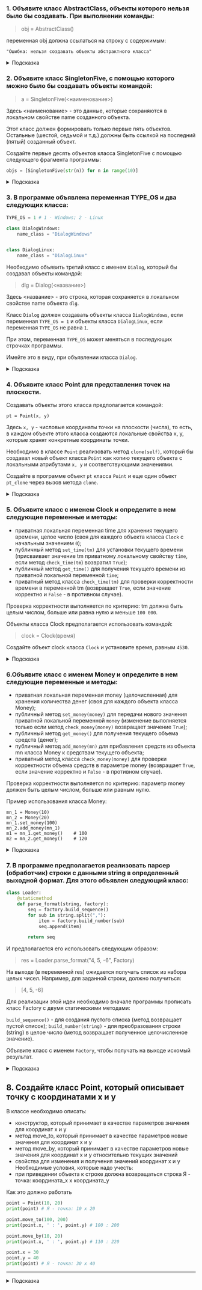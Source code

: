 ### 1. Объявите класс AbstractClass, объекты которого нельзя было бы создавать. При выполнении команды:

> obj = AbstractClass()

переменная obj должна ссылаться на строку с содержимым:

`"Ошибка: нельзя создавать объекты абстрактного класса"`

<details>
<summary>Подсказка</summary>

```python
class AbstractClass:

    def __new__(cls, *args, **kwargs):
        return  "Ошибка: нельзя создавать объекты абстрактного класса"
       

obj = AbstractClass()

```
</details>

### 2. Объявите класс SingletonFive, с помощью которого можно было бы создавать объекты командой:

> a = SingletonFive(<наименование>)

Здесь <наименование> - это данные, которые сохраняются в локальном свойстве name созданного объекта.

Этот класс должен формировать только первые пять объектов. Остальные (шестой, седьмой и т.д.) должны быть ссылкой на последний (пятый) созданный объект.

Создайте первые десять объектов класса SingletonFive с помощью следующего фрагмента программы:

```python
objs = [SingletonFive(str(n)) for n in range(10)]
```

<details>
<summary>Подсказка</summary>

```python
class SingletonFive:
    __instance = None
    count = 0


    def __new__(cls, *args, **kwargs):
        if cls.count < 5:            
            cls.count += 1
            #cls.__init__
            cls.__instance = super().__new__(cls)
            cls.obj = cls.__instance         
            return  cls.__instance
        else:
            cls.__instance = cls.obj
            #print (cls.count, cls)  
            return  cls.obj 
            
    def __init__(self, name):   
            self.name = name
            #print (self.count, self.name)
            

objs = [SingletonFive(str(n)) for n in range(10)]

# или
class SingletonFive:
    __instances = []
    def __new__(cls, *args, **kwargs):
        if len(cls.__instances) < 5:
            cls.__instances.append(super().__new__(cls))
        return cls.__instances[-1]
    def __init__(self, name):
        self.name = name
objs = [SingletonFive(str(n)) for n in range(10)] 

```

</details>

### 3. В программе объявлена переменная TYPE_OS и два следующих класса:

```python
TYPE_OS = 1 # 1 - Windows; 2 - Linux

class DialogWindows:
    name_class = "DialogWindows"


class DialogLinux:
    name_class = "DialogLinux"

```
Необходимо объявить третий класс с именем `Dialog`, который бы создавал объекты командой:

> dlg = Dialog(<название>)

Здесь <название> - это строка, которая сохраняется в локальном свойстве name объекта `dlg`.

Класс `Dialog` должен создавать объекты класса `DialogWindows`, если переменная `TYPE_OS = 1` и объекты класса `DialogLinux`, если переменная `TYPE_OS` не равна `1`. 

При этом, переменная `TYPE_OS` может меняться в последующих строчках программы. 

Имейте это в виду, при объявлении класса `Dialog`.

<details>
<summary>Подсказка</summary>

```python
TYPE_OS = 1 # 1 - Windows; 2 - Linux

class DialogWindows:
    name_class = "DialogWindows"


class DialogLinux:
    name_class = "DialogLinux"

class Dialog:
     def __new__(cls, *args, **kwargs):
        if TYPE_OS == 1:           
            cls.obj = DialogWindows()
            setattr(cls.obj, 'name', args[0])            
        else:          
            cls.obj = DialogLinux()
            setattr(cls.obj, 'name', args[0]) 
        return cls.obj
    
     def __init__(self, name):        
        self.name = name
        print (self.name)
## или 
class Point:
    
    def __init__(self, x, y):
        self.x = x
        self.y = y
        
        
    def clone(self):
        return Point(self.x, self.y)
    
pt = Point(10, 15)
pt_clone = pt.clone()
```
</details>

### 4. Объявите класс Point для представления точек на плоскости. 

Создавать объекты этого класса предполагается командой:
```
pt = Point(x, y)
```
Здесь `x, y` - числовые координаты точки на плоскости (числа), то есть, в каждом объекте этого класса создаются локальные свойства x, y, которые хранят конкретные координаты точки.

Необходимо в классе `Point` реализовать метод `clone(self)`, который бы создавал новый объект класса `Point` как копию текущего объекта с локальными атрибутами `x, y` и соответствующими значениями.

Создайте в программе объект `pt` класса `Point` и еще один объект `pt_clone` через вызов метода `clone`.


<details>
<summary>Подсказка</summary>

```python

class Point:  
    def __new__(cls, *args, **kwargs):      
        return super().__new__(cls)

    def __init__(self, x, y):
        self.x = x
        self.y = y

    def clone(self):        
        P = Point(self.x, self.y)
        return P
        #print (self.__dict__)


pt = Point(10,20)
pt_clone = Point.clone(pt)

## или 
class Point:
    
    def __init__(self, x, y):
        self.x = x
        self.y = y
        
        
    def clone(self):
        return Point(self.x, self.y)
    
pt = Point(10, 15)
pt_clone = pt.clone()
```
</details>


### 5. Объявите класс с именем Clock и определите в нем следующие переменные и методы:

- приватная локальная переменная time для хранения текущего времени, целое число (своя для каждого объекта класса `Clock` с начальным значением `0`);
- публичный метод `set_time(tm)` для установки текущего времени (присваивает значение tm приватному локальному свойству `time`, если метод `check_time(tm`) возвратил `True`);
- публичный метод `get_time()` для получения текущего времени из приватной локальной переменной `time`;
- приватный метод класса `check_time(tm)` для проверки корректности времени в переменной tm (возвращает `True`, если значение корректно и `False` - в противном случае).

Проверка корректности выполняется по критерию: tm должна быть целым числом, больше или равна нулю и меньше `100 000`.

Объекты класса Clock предполагается использовать командой:

> clock = Clock(время)

Создайте объект clock класса `Clock` и установите время, равным `4530`.

<details>
<summary>Подсказка</summary>

```python
class Clock:
    MIN_TIME = 0
    MAX_TIME = 100_000

    def __init__(self, tm):
        self.__time = tm

    def set_time(self, tm):
        if self.__check_time(tm):
            self.__time = tm

    def get_time(self):
        return self.__time

    def __check_time(self, tm):
        if type(tm) is int and self.MIN_TIME <= tm < self.MAX_TIME:
            return True
        else:
            return False


clock = Clock(4530)
clock.MAX_TIME = 20_000
clock.set_time(30_000)

print(clock.get_time())
```
</details>


### 6.Объявите класс с именем Money и определите в нем следующие переменные и методы:

- приватная локальная переменная money (целочисленная) для хранения количества денег (своя для каждого объекта класса Money);
- публичный метод `set_money(money)` для передачи нового значения приватной локальной переменной `money` (изменение выполняется только если метод `check_money(money)` возвращает значение `True`);
- публичный метод `get_money()` для получения текущего объема средств (денег);
- публичный метод `add_money(mn)` для прибавления средств из объекта mn класса Money к средствам текущего объекта;
- приватный метод класса `check_money(money)` для проверки корректности объема средств в параметре money (возвращает `True`, если значение корректно и `False` - в противном случае).

Проверка корректности выполняется по критерию: параметр money должен быть целым числом, больше или равным нулю.

Пример использования класса Money:
```
mn_1 = Money(10)
mn_2 = Money(20)
mn_1.set_money(100)
mn_2.add_money(mn_1)
m1 = mn_1.get_money()    # 100
m2 = mn_2.get_money()    # 120
```

<details>
<summary>Подсказка</summary>

```python
class Money:

    __money: int

    def __init__(self, money):
        self.__money = money

    def set_money(self, money):
        if self.__check_money(money):
            self.__money = money

    def get_money(self):
        return self.__money

    def add_money(self, mn):         
        self.__money += mn.get_money()

    @classmethod
    def __check_money(cls, money):
        return type(money) in (int,int) and money >= 0
```
</details>


### 7. В программе предполагается реализовать парсер (обработчик) строки с данными string в определенный выходной формат. Для этого объявлен следующий класс:
```python
class Loader:
    @staticmethod
    def parse_format(string, factory):
        seq = factory.build_sequence()
        for sub in string.split(","):
            item = factory.build_number(sub)
            seq.append(item)

        return seq
```

И предполагается его использовать следующим образом:

> res = Loader.parse_format("4, 5, -6", Factory)

На выходе (в переменной res) ожидается получать список из набора целых чисел. Например, для заданной строки, должно получиться:

> [4, 5, -6]

Для реализации этой идеи необходимо вначале программы прописать класс Factory с двумя статическими методами:

`build_sequence()` - для создания пустого списка (метод возвращает пустой список);
`build_number(string)` - для преобразования строки (string) в целое число (метод возвращает полученное целочисленное значение).

Объявите класс с именем `Factory`, чтобы получать на выходе искомый результат.


<details>
<summary>Подсказка</summary>

```python
class Factory:    
  
    @staticmethod    
    def build_sequence():
        N = []
        return N

    @staticmethod
    def build_number(string):                
        return int(string) 

class Loader:
    @staticmethod
    def parse_format(string, factory):
        seq = factory.build_sequence()
        for sub in string.split(","):
            item = factory.build_number(sub)
            seq.append(item)

        return seq


# эти строчки не менять!
res = Loader.parse_format("1, 2, 3, -5, 10", Factory)
```
</details>


## 8. Создайте класс Point, который описывает точку с координатами х и y

В классе необходимо описать:

- конструктор, который принимает в качестве параметров значения для координат x и y
- метод move_to, который принимает в качестве параметров новые значения для координат x и y
- метод move_by, который принимает в качестве параметров новые значения для координат x и y относительно текущих значений
- свойства для изменения и получения значений координат x и y
  Необходимые условия, которые надо учесть:
- при приведении объекта к строке должна возвращаться строка Я - точка: координата_x x координата_y

Как это должно работать

```python
point = Point(10, 20)
print(point) # Я - точка: 10 x 20

point.move_to(100, 200)
print(point.x, ' : ', point.y) # 100 : 200

point.move_by(10, 20)
print(point.x, ' : ', point.y) # 110 : 220

point.x = 30
point.y = 40
print(point) # Я - точка: 30 x 40
```

---
<details>
<summary>Подсказка</summary>

```python
class Point:

    def __init__(self, x, y):
        self.__x = x
        self.__y = y

    def move_to(self, x, y):
        self.__x = x
        self.__y = y

    def move_to(self, x, y):
        self.__x += x
        self.__y += y

    def __repr__(self):
        return f'Я точка: {self.__x}x {self.__y}'

# Продолжение

    def get_x(self):
        return self.__x

    def set_x(self, x):
        self.__x = x

    x = property(get_x, set_x)

# для y через декораторы

    @property
    def y (self):
        return self.__y
    @y.setter
    def y(self, y):
        self.__y = y

# проверяем
p1= Point(1,2)
p1.x = 10
p1.y = 20
print(p1)

Результат:

p1= Point(1,2)

p1.x = 10
p1.y = 20
print(p1)

Ну и до финала, посчитать, сколько у нас создалось таких точек
class Point:
count = 0

    def __init__(self, x, y):
        self.__x = x
        self.__y = y
        Point.count += 1

# Ну и снова инкапсулируем атрибуты
class Point:
# \_\_count = 0

    @classmethod
    def get_count_points(cls):
        return cls.__count

    def __init__(self, x, y):
        self.__x = x
        self.__y = y
        Point.__count += 1
```

</details>

